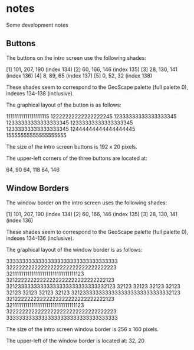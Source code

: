 # notes
Some development notes

## Buttons
The buttons on the intro screen use the following shades:

[1] 101, 207, 190   (index 134)
[2] 60, 166, 146    (index 135)
[3] 28, 130, 141    (index 136)
[4] 8, 89, 65       (index 137)
[5] 0, 52, 32       (index 138)

These shades seem to correspond to the GeoScape palette (full palette 0),
indexes 134-138 (inclusive).

The graphical layout of the button is as follows:

11111111111111111115
12222222222222222245
12333333333333333345
12333333333333333345
12333333333333333345
12333333333333333345
12444444444444444445
15555555555555555555

The size of the intro screen buttons is 192 x 20 pixels.

The upper-left corners of the three buttons are located at:

64, 90
64, 118
64, 146

## Window Borders
The window border on the intro screen uses the following shades:

[1] 101, 207, 190   (index 134)
[2] 60, 166, 146    (index 135)
[3] 28, 130, 141    (index 136)

These shades seem to correspond to the GeoScape palette (full palette 0),
indexes 134-136 (inclusive).

The graphical layout of the window border is as follows:

33333333333333333333333333333333333
32222222222222222222222222222222223
32111111111111111111111111111111123
32122222222222222222222222222222123
32123333333333333333333333333332123
32123                         32123
32123                         32123
32123                         32123
32123                         32123
32123333333333333333333333333332123
32122222222222222222222222222222123
32111111111111111111111111111111123
32222222222222222222222222222222223
33333333333333333333333333333333333

The size of the intro screen window border is 256 x 160 pixels.

The upper-left of the window border is located at: 32, 20
